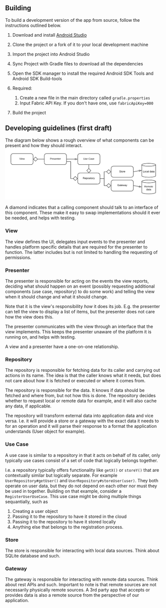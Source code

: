 ## Building 
To build a development version of the app from source, follow the instructions outlined below. 

1. Download and install [Android Studio](http://developer.android.com/sdk/index.html)
2. Clone the project or a fork of it to your local development machine
3. Import the project into Android Studio
4. Sync Project with Gradle files to download all the dependencies
5. Open the SDK manager to install the required Android SDK Tools and Android SDK Build-tools
7. Required: 
    1. Create a new file in the main directory called `gradle.properties`
    2. Input Fabric API Key. If you don't have one, use `fabricApiKey=000`

8. Build the project

## Developing guidelines (first draft)
The diagram below shows a rough overview of what components can be present and how they should interact.
![diagram](diagram.png)

A diamond indicates that a calling component should talk to an interface of this component. These
make it easy to swap implementations should it ever be needed, and helps with testing.

### View
The view defines the UI, delegates input events to the presenter and handles platform specific
details that are required for the presenter to function. The latter includes but is not limited to
handling the requesting of permissions.

### Presenter
The presenter is responsible for acting on the events the view reports, deciding what should happen
on an event (possibly requesting additional components (use case, repository) to do some work) and
telling the view when it should change and what it should change.

Note that it is the view's responsibility _how_ it does its job. E.g. the presenter can tell the view
to display a list of items, but the presenter does not care how the view does this.

The presenter communicates with the view through an interface that the view implements. This keeps
the presenter unaware of the platform it is running on, and helps with testing.

A view and a presenter have a one-on-one relationship.

### Repository
The repository is responsible for fetching data for its caller and carrying out actions in its
name. The idea is that the caller knows what it needs, but does not care about how it is fetched
or executed or where it comes from.

The repository is responsible for the data. It knows if data should be fetched and where from, 
but not how this is done. The repository decides whether to request local or remote data for example,
and it will also cache any data, if applicable.

The repository will transform external data into application data and vice versa. I.e. it will
provide a store or a gateway with the exact data it needs to for an operation and it will parse
their response to a format the application understands (User object for example).

### Use Case
A use case is similar to a repository in that it acts on behalf of its caller, only typically
use cases consist of a set of code that logically belongs together.

I.e. a repository typically offers functionality like `getX()` or `storeY()` that are contextually
similar but logically separate. For example `UserRepository#getUser()` and 
`UserRepository#storeUser(user)`. They both operate on user data, but they do not depend on each
other nor must they be used in together. Building on that example, consider a `RegisterUserUseCase`.
This use case might be doing multiple things sequantially, such as 

1. Creating a user object
2. Passing it to the repository to have it stored in the cloud
3. Passing it to the repository to have it stored locally
4. Anything else that belongs to the registration process.

### Store
The store is responsible for interacting with local data sources. Think about SQLite database and
such.

### Gateway
The gateway is responsible for interacting with remote data sources. Think about rest APIs and such.
Important to note is that remote sources are not necessarily physically remote sources. A 3rd party
app that accepts or provides data is also a remote source from the perspective of our application.
